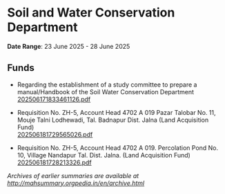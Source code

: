 # Soil and Water Conservation Department

**Date Range**: 23 June 2025 - 28 June 2025


## Funds
- Regarding the establishment of a study committee to prepare a manual/Handbook of the Soil  Water Conservation Department\
  [202506171833461126.pdf](https://gr.maharashtra.gov.in/Site/Upload/Government%20Resolutions/English/202506171833461126.pdf)

- Requisition No. ZH-5, Account Head 4702 A 019 Pazar Talobar No. 11, Mouje Talni Lodhewadi, Tal. Badnapur Dist. Jalna (Land Acquisition Fund)\
  [202506181729565026.pdf](https://gr.maharashtra.gov.in/Site/Upload/Government%20Resolutions/English/202506181729565026.pdf)

- Requisition No. ZH-5, Account Head 4702 A 019. Percolation Pond No. 10, Village Nandapur Tal. Dist. Jalna. (Land Acquisition Fund)\
  [202506181728213326.pdf](https://gr.maharashtra.gov.in/Site/Upload/Government%20Resolutions/English/202506181728213326.pdf)


*Archives of earlier summaries are available at http://mahsummary.orgpedia.in/en/archive.html*